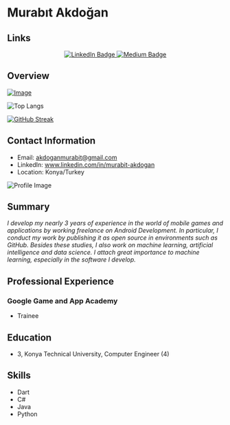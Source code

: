 # Murabıt Akdoğan

## Links

<div style="text-align: center" id="badges">
  <a href="https://linkedin.com/in/murabit-akdogan">
    <img src="https://img.shields.io/badge/LinkedIn-blue?style=for-the-badge&logo=linkedin&logoColor=white" alt="LinkedIn Badge"/>
  </a>
  <a href="https://medium.com/@murabit_the_magnificent">
    <img src="https://img.shields.io/badge/Medium-black?style=for-the-badge&logo=medium&logoColor=white" alt="Medium Badge"/>
  </a>
</div>
<img src="https://komarev.com/ghpvc/?username=MURABIT-PASHA&style=flat-square&color=blue" alt=""/>

## Overview

[![Image](https://cr-skills-chart-widget.azurewebsites.net/api/api?username=murabit-pasha&width=900&height=200&sort-by-score=true&skills=JavaScript,html,C%2B%2B,css,c,dart,python,json,php,TypeScript,SQL,TSQL&show-other-skills=false)](https://profile.codersrank.io/user/murabit-pasha/)

![Top Langs](https://github-readme-stats.vercel.app/api/top-langs/?username=MURABIT-PASHA&layout=compact&theme=vision-friendly-dark)

[![GitHub Streak](http://github-readme-streak-stats.herokuapp.com?user=MURABIT-PASHA&theme=dark&border_radius=15)](https://git.io/streak-stats)

## Contact Information

- Email: akdoganmurabit@gmail.com
- LinkedIn: www.linkedin.com/in/murabit-akdogan
- Location: Konya/Turkey

![Profile Image](https://www.gravatar.com/avatar/495e782287acb968dea62ca66333bcaa?s=200)

## Summary

*I develop my nearly 3 years of experience in the world of mobile games and applications by working freelance on Android Development.
In particular, I conduct my work by publishing it as open source in environments such as GitHub.
Besides these studies, I also work on machine learning, artificial intelligence and data science. I attach great importance to machine learning, especially in the software I develop.*

## Professional Experience

### Google Game and App Academy

- Trainee


## Education

- 3, Konya Technical University, Computer Engineer (4)

## Skills

- Dart
- C#
- Java
- Python
